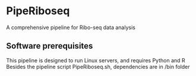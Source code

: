 # PipeRiboseq
A comprehensive pipeline for Ribo-seq data analysis
## Software prerequisites
This pipeline is designed to run Linux servers, and requires Python and R
Besides the pipeline script PipeRiboseq.sh, dependencies are in /bin folder

